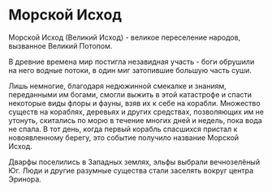 # Морской Исход

Морской Исход (Великий Исход) - великое переселение народов, вызванное Великий Потопом.

В древние времена мир постигла незавидная участь - боги обрушили на него водные потоки, в один миг затопившие большую часть суши.

Лишь немногие, благодаря недюжинной смекалке и знаниям, переданными им богами, смогли выжить в этой катастрофе и спасти некоторые виды флоры и фауны, взяв их к себе на корабли. Множество существ на кораблях, деревьях и других средствах, позволяющих им не утонуть, скитались по морю в течение многих дней и недель, пока вода не спала. В тот день, когда первый корабль спасшихся пристал к новоявленному берегу, это событие получило название Морской Исход.

Дварфы поселились в Западных землях, эльфы выбрали вечнозелёный Юг. Люди и другие разумные существа стали заселять вокруг центра Эринора.
